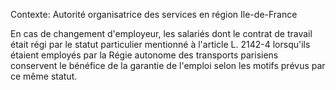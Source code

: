 Contexte: Autorité organisatrice des services en région Ile-de-France

En cas de changement d'employeur, les salariés dont le contrat de travail était régi par le statut particulier mentionné à l'article L. 2142-4 lorsqu'ils étaient employés par la Régie autonome des transports parisiens conservent le bénéfice de la garantie de l'emploi selon les motifs prévus par ce même statut.